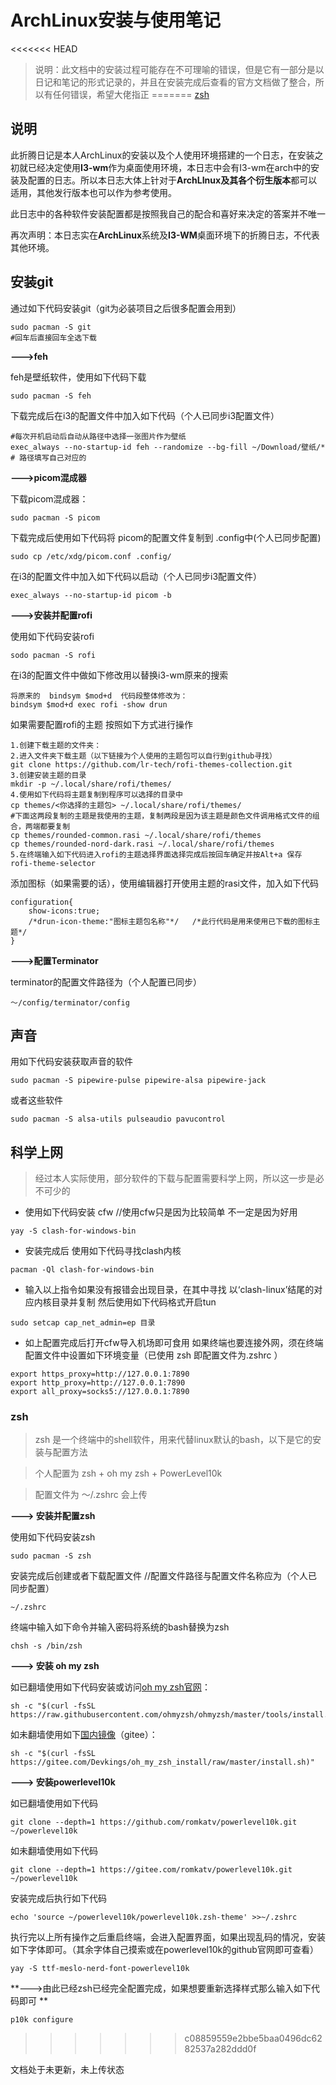# ArchLinux安装与使用笔记

<<<<<<< HEAD
> 说明：此文档中的安装过程可能存在不可理喻的错误，但是它有一部分是以日记和笔记的形式记录的，并且在安装完成后查看的官方文档做了整合，所以有任何错误，希望大佬指正
=======
[zsh](#zsh)

## 说明

​		此折腾日记是本人ArchLinux的安装以及个人使用环境搭建的一个日志，在安装之初就已经决定使用**I3-wm**作为桌面使用环境，本日志中会有I3-wm在arch中的安装及配置的日志。所以本日志大体上针对于**ArchLInux及其各个衍生版本**都可以适用，其他发行版本也可以作为参考使用。

​		此日志中的各种软件安装配置都是按照我自己的配合和喜好来决定的答案并不唯一

再次声明：本日志实在**ArchLinux**系统及**I3-WM**桌面环境下的折腾日志，不代表其他环境。

## 安装git

通过如下代码安装git（git为必装项目之后很多配置会用到）

```
sudo pacman -S git
#回车后直接回车全选下载
```

**--->feh**

feh是壁纸软件，使用如下代码下载

```
sudo pacman -S feh
```

下载完成后在i3的配置文件中加入如下代码（个人已同步i3配置文件）

```
#每次开机启动后自动从路径中选择一张图片作为壁纸
exec_always --no-startup-id feh --randomize --bg-fill ~/Download/壁纸/*
# 路径填写自己对应的
```



**--->picom混成器**

下载picom混成器：

```
sudo pacman -S picom
```

下载完成后使用如下代码将 picom的配置文件复制到  .config中(个人已同步配置)

```
sudo cp /etc/xdg/picom.conf .config/
```

在i3的配置文件中加入如下代码以启动（个人已同步i3配置文件）

```
exec_always --no-startup-id picom -b
```

**--->安装并配置rofi**

使用如下代码安装rofi

```
sodo pacman -S rofi
```

在i3的配置文件中做如下修改用以替换i3-wm原来的搜索

```
将原来的  bindsym $mod+d  代码段整体修改为：
bindsym $mod+d exec rofi -show drun
```

如果需要配置rofi的主题 按照如下方式进行操作

```
1.创建下载主题的文件夹：
2.进入文件夹下载主题（以下链接为个人使用的主题包可以自行到github寻找）
git clone https://github.com/lr-tech/rofi-themes-collection.git
3.创建安装主题的目录
mkdir -p ~/.local/share/rofi/themes/
4.使用如下代码将主题复制到程序可以选择的目录中
cp themes/<你选择的主题包> ~/.local/share/rofi/themes/
#下面这两段复制的主题是我使用的主题，复制两段是因为该主题是颜色文件调用格式文件的组合，两端都要复制
cp themes/rounded-common.rasi ~/.local/share/rofi/themes
cp themes/rounded-nord-dark.rasi ~/.local/share/rofi/themes
5.在终端输入如下代码进入rofi的主题选择界面选择完成后按回车确定并按Alt+a 保存
rofi-theme-selector
```

添加图标（如果需要的话），使用编辑器打开使用主题的rasi文件，加入如下代码

```
configuration{
	show-icons:true;
	/*drun-icon-theme:"图标主题包名称"*/   /*此行代码是用来使用已下载的图标主题*/   
}
```



**--->配置Terminator**

terminator的配置文件路径为（个人配置已同步）

```
～/config/terminator/config
```



## 声音

用如下代码安装获取声音的软件

```
sudo pacman -S pipewire-pulse pipewire-alsa pipewire-jack
```

或者这些软件

```
sudo pacman -S alsa-utils pulseaudio pavucontrol
```



## 科学上网

> 经过本人实际使用，部分软件的下载与配置需要科学上网，所以这一步是必不可少的

* 使用如下代码安装 cfw //使用cfw只是因为比较简单 不一定是因为好用

```
yay -S clash-for-windows-bin
```

* 安装完成后 使用如下代码寻找clash内核

```
pacman -Ql clash-for-windows-bin
```

* 输入以上指令如果没有报错会出现目录，在其中寻找 以‘clash-linux’结尾的对应内核目录并复制
  然后使用如下代码格式开启tun

```
sudo setcap cap_net_admin=ep 目录
```

* 如上配置完成后打开cfw导入机场即可食用
  如果终端也要连接外网，须在终端配置文件中设置如下环境变量（已使用 zsh 即配置文件为.zshrc ）

```
export https_proxy=http://127.0.0.1:7890
export http_proxy=http://127.0.0.1:7890
export all_proxy=socks5://127.0.0.1:7890
```



### zsh

> zsh 是一个终端中的shell软件，用来代替linux默认的bash，以下是它的安装与配置方法

> 个人配置为 zsh + oh my zsh + PowerLevel10k

> 配置文件为 ～/.zshrc  会上传

**---> 安装并配置zsh**

使用如下代码安装zsh 

```
sudo pacman -S zsh
```

安装完成后创建或者下载配置文件   //配置文件路径与配置文件名称应为（个人已同步配置）

```
~/.zshrc
```

终端中输入如下命令并输入密码将系统的bash替换为zsh

```
chsh -s /bin/zsh
```

**---> 安装 oh my zsh**

如已翻墙使用如下代码安装或访问[oh my zsh官网](ohmyz.sh)：

```
sh -c "$(curl -fsSL https://raw.githubusercontent.com/ohmyzsh/ohmyzsh/master/tools/install.sh)"   
```

如未翻墙使用如下[国内镜像](https://gitee.com/Devkings/oh_my_zsh_install?_from=gitee_search)（gitee）：

```
sh -c "$(curl -fsSL https://gitee.com/Devkings/oh_my_zsh_install/raw/master/install.sh)"
```

**---> 安装powerlevel10k**

如已翻墙使用如下代码

```
git clone --depth=1 https://github.com/romkatv/powerlevel10k.git ~/powerlevel10k
```

如未翻墙使用如下代码

```
git clone --depth=1 https://gitee.com/romkatv/powerlevel10k.git ~/powerlevel10k
```

安装完成后执行如下代码

```
echo 'source ~/powerlevel10k/powerlevel10k.zsh-theme' >>~/.zshrc
```

执行完以上所有操作之后重启终端，会进入配置界面，如果出现乱码的情况，安装如下字体即可。（其余字体自己摸索或在powerlevel10k的github官网即可查看）

```
yay -S ttf-meslo-nerd-font-powerlevel10k
```

**--->由此已经zsh已经完全配置完成，如果想要重新选择样式那么输入如下代码即可 **

```
p10k configure
```
>>>>>>> c08859559e2bbe5baa0496dc6282537a282ddd0f

文档处于未更新，未上传状态
